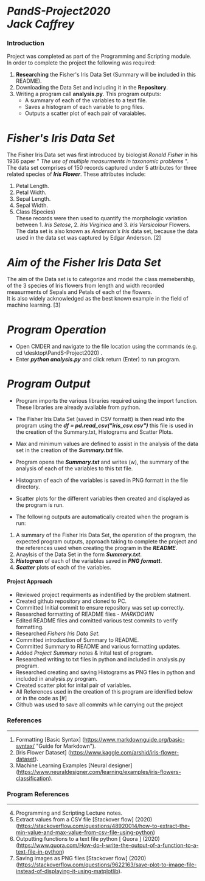 ***PandS-Project2020*** <br>
***Jack Caffrey***
=================

### Introduction 

Project was completed as part of the Programming and Scripting module. <br>
In order to complete the project the following was required:

1. **Researching** the Fisher's Iris Data Set (Summary will be included in this README).<br>
2. Downloading the Data Set and including it in the **Repository**.<br>
3. Writing a program call **analysis.py**. This program outputs:<br>
    * A summary of each of the variables to a text file.<br>
    * Saves a histogram of each variable to png files.<br>
    * Outputs a scatter plot of each pair of varaiables.<br>

***Fisher's Iris Data Set***
============================

The Fisher Iris Data set was first introduced by biologist *Ronald Fisher* in his 1936 paper " *The use of multiple measurments in taxonomic problems* ". The data set comprises of 150 records captured under 5 attributes for three related species of ***Iris Flower***. These attributes include: <br>
1. Petal Length. <br>
2. Petal Width. <br>
3. Sepal Length. <br>
4. Sepal Width. <br>
5. Class (Species) <br>
These records were then used to quantify the morphologic variation between 1. *Iris Setose*, 2. *Iris Virginica* and 3. *Iris Versicolour* Flowers.<br> 
The data set is also known as *Anderson's Iris* data set, because the data used in the data set was captured by Edgar Anderson. [2]

***Aim of the Fisher Iris Data Set***
=====================================

The aim of the Data set is to categorize and model the class memebership, of the 3 species of Iris flowers from length and width recorded measurments of Sepals and Petals of each of the flowers.<br>
It is also widely acknowledged as the best known example in the field of machine learning. [3]

***Program Operation***
=======================
* Open CMDER and navigate to the file location using the commands (e.g. cd \desktop\PandS-Project2020) .<br>
* Enter ***python analysis.py*** and click return (Enter) to run program. 

***Program Output***
====================
* Program imports the various libraries required using the import function. These libraries are already available from python.<br>
* The Fisher Iris Data Set (saved in CSV formatt) is then read into the program using the ***df = pd.read_csv("iris_csv.csv")*** this file is used in the creation of the Summary.txt, Histograms and Scatter Plots.<br>
* Max and minimum values are defined to assist in the analysis of the data set in the creation of the ***Summary.txt*** file.<br>
* Program opens the ***Summary.txt*** and writes (w), the summary of the analysis of each of the variables to this txt file.<br>
* Histogram of each of the variables is saved in PNG formatt in the file directory.<br>
* Scatter plots for the different variables then created and displayed as the program is run. <br>

* The following outputs are automatically created when the program is run: <br>
1. A summary of the Fisher Iris Data Set, the operation of the program, the expected program outputs, approach taking to complete the project and the references used when creating the program in the ***README***.
2. Anaylsis of the Data Set in the form ***Summary.txt***.
3. ***Histogram*** of each of the variables saved in ***PNG formatt***.
4. ***Scatter*** plots of each of the variables. 

#### Project Approach 
* Reviewed project requirments as indentified by the problem statment.<br>
* Created github repository and cloned to PC. <br>
* Committed Initial commit to ensure repository was set up correctly. <br>
* Researched formatting of README files - *MARKDOWN* <br>
* Edited README files and comitted various test commits to verify formatting. <br>
* Researched *Fishers Iris Data Set*. <br>
* Committed introduction of Summary to README. <br>
* Committed Summary to README and various formatting updates. <br>
* Added *Project Summary* notes & Inital test of program. <br>
* Researched writing to txt files in python and included in analysis.py program. <br>
* Researched creating and saving Histograms as PNG files in python and included in analysis.py program.<br>
* Created scatter plot for inital pair of variables.<br>
* All References used in the creation of this program are idenified below or in the code as [#] <br>
* Github was used to save all commits while carrying out the project


### References 
---------------
1. Formatting [Basic Syntax] (https://www.markdownguide.org/basic-syntax/ "Guide for Markdown").
2. [Iris Flower Dataset] (https://www.kaggle.com/arshid/iris-flower-dataset).
3. Machine Learning Examples [Neural designer] (https://www.neuraldesigner.com/learning/examples/iris-flowers-classification).

### Program References
----------------------
4. Programming and Scripting Lecture notes.
5. Extract values from a CSV file [Stackover flow] (2020) (https://stackoverflow.com/questions/48920014/how-to-extract-the-min-value-and-max-value-from-csv-file-using-python)
6. Outputting functions to a text file python [ Quora ] (2020) (https://www.quora.com/How-do-I-write-the-output-of-a-function-to-a-text-file-in-python)
7. Saving images as PNG files [Stackover flow] (2020) (https://stackoverflow.com/questions/9622163/save-plot-to-image-file-instead-of-displaying-it-using-matplotlib).
 

